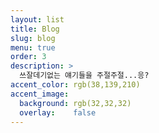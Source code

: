 ```yaml
---
layout: list
title: Blog
slug: blog
menu: true
order: 3
description: >
  쓰잘데기없는 얘기들을 주절주절...응?
accent_color: rgb(38,139,210)
accent_image:
  background: rgb(32,32,32)
  overlay:    false
---
```

